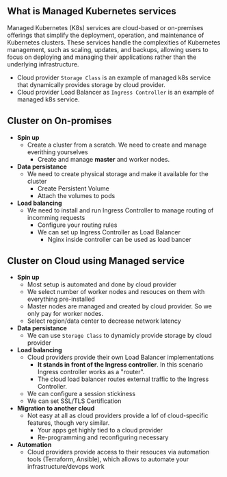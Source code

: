 ## What is Managed Kubernetes services

Managed Kubernetes (K8s) services are cloud-based or on-premises offerings that simplify the deployment, operation, and maintenance of Kubernetes clusters. These services handle the complexities of Kubernetes management, such as scaling, updates, and backups, allowing users to focus on deploying and managing their applications rather than the underlying infrastructure.

- Cloud provider `Storage Class` is an example of managed k8s service that dynamically provides storage by cloud provider.
- Cloud provider Load Balancer as `Ingress Controller` is an example of managed k8s service.

## Cluster on On-promises
- **Spin up**
  - Create a cluster from a scratch. We need to create and manage everithing yourselves
    - Create and manage **master** and worker nodes.
- **Data persistance**
  - We need to create physical storage and make it available for the cluster
    - Create Persistent Volume
    - Attach the volumes to pods
- **Load balancing**
  - We need to install and run Ingress Controller to manage routing of incomming requests
    - Configure your routing rules
    - We can set up Ingress Controller as Load Balancer
      - Nginx inside controller can be used as load bancer

## Cluster on Cloud using Managed service
- **Spin up**
  - Most setup is automated and done by cloud provider
  - We select number of worker nodes and resouces on them with everything pre-installed
  - Master nodes are managed and created by cloud provider. So we only pay for worker nodes.
  - Select region/data center to decrease network latency
- **Data persistance**
  - We can use `Storage Class` to dynamicly provide storage by cloud provider
- **Load balancing**
  - Cloud providers provide their own Load Balancer implementations
    - **It stands in front of the Ingress controller**. In this scenario Ingress controller works as a "router".
    - The cloud load balancer routes external traffic to the Ingress Controller.
  - We can configure a session stickiness
  - We can set SSL/TLS Certification
- **Migration to another cloud**
  - Not easy at all as cloud providers provide a lof of cloud-specific features, though very similar.
    - Your apps get highly tied to a cloud provider
    - Re-programming and reconfiguring necessary
- **Automation**
  - Cloud providers provide access to their resouces via automation tools (Terraform, Ansible), which allows to automate your infrastructure/devops work
